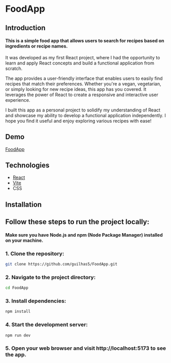 # FoodApp

## Introduction

#### This is a simple food app that allows users to search for recipes based on ingredients or recipe names. 
It was developed as my first React project, where I had the opportunity to learn and apply React concepts and build a functional application from scratch.

The app provides a user-friendly interface that enables users to easily find recipes that match their preferences. 
Whether you're a vegan, vegetarian, or simply looking for new recipe ideas, this app has you covered. It leverages the power of React to create a responsive and interactive user experience.

I built this app as a personal project to solidify my understanding of React and showcase my ability to develop a functional application independently. 
I hope you find it useful and enjoy exploring various recipes with ease!

## Demo
[FoodApp](https://vegan-vegetarian.netlify.app)

## Technologies 
* [React](https://react.dev/)
* [Vite](https://vitejs.dev/guide/)
* CSS

## Installation

## Follow these steps to run the project locally:
#### Make sure you have Node.js and npm (Node Package Manager) installed on your machine.

### 1. Clone the repository:

   ```bash
   git clone https://github.com/guilhas5/FoodApp.git
```
### 2. Navigate to the project directory:
   ```bash
  cd FoodApp
```
### 3. Install dependencies:
```bash
npm install
```
### 4. Start the development server:
```bash
npm run dev
```
### 5. Open your web browser and visit http://localhost:5173 to see the app.




